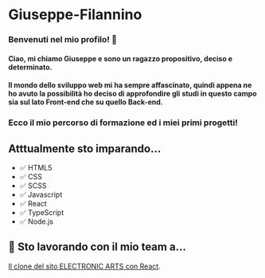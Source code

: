 # Giuseppe-Filannino

### Benvenuti nel mio profilo! 🥂

#### Ciao, mi chiamo Giuseppe e sono un ragazzo propositivo,  deciso e determinato.
#### Il mondo dello sviluppo web mi ha sempre affascinato, quindi appena ne ho avuto la possibilità ho deciso di approfondire gli studi in questo campo sia sul lato Front-end che su quello Back-end.
### Ecco il mio percorso di formazione  ed i miei primi progetti!

## Atttualmente sto imparando...
- 	✅ HTML5
- 	✅ CSS
-   ✅ SCSS
- 	✅ Javascript
- 	✅ React
-   ✅ TypeScript
- 	✅ Node.js 

## 🤝  Sto lavorando con il mio team a... 
 [Il clone del sito ELECTRONIC ARTS con React](https://github.com/ErasmoSalsano/ea-react.git).
 
